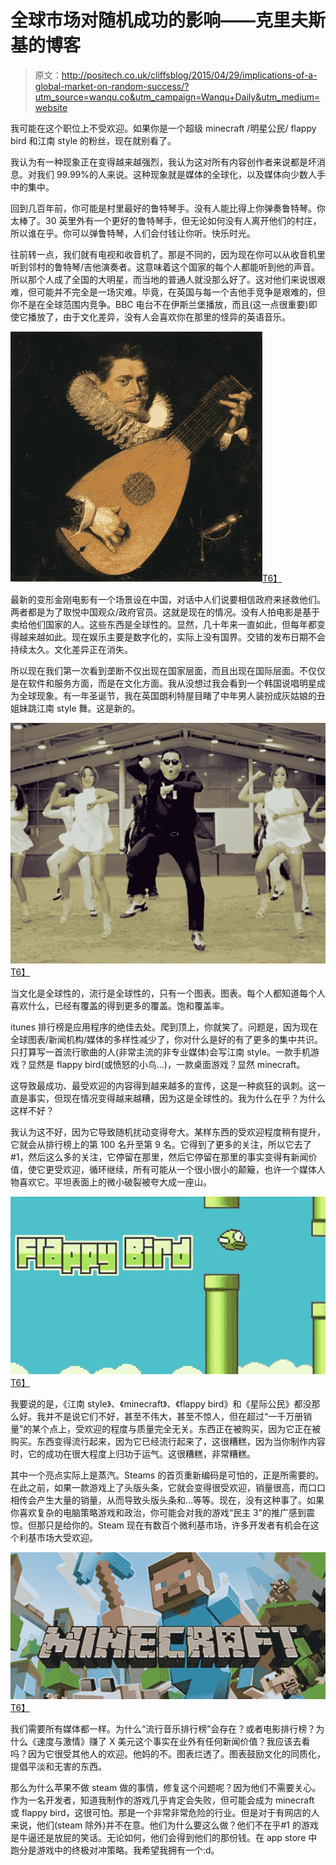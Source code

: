 # 全球市场对随机成功的影响——克里夫斯基的博客

> 原文：<http://positech.co.uk/cliffsblog/2015/04/29/implications-of-a-global-market-on-random-success/?utm_source=wanqu.co&utm_campaign=Wanqu+Daily&utm_medium=website>

我可能在这个职位上不受欢迎。如果你是一个超级 minecraft /明星公民/ flappy bird 和江南 style 的粉丝，现在就别看了。

我认为有一种现象正在变得越来越强烈，我认为这对所有内容创作者来说都是坏消息。对我们 99.99%的人来说。这种现象就是媒体的全球化，以及媒体向少数人手中的集中。

回到几百年前，你可能是村里最好的鲁特琴手。没有人能比得上你弹奏鲁特琴。你太棒了。30 英里外有一个更好的鲁特琴手，但无论如何没有人离开他们的村庄，所以谁在乎。你可以弹鲁特琴，人们会付钱让你听。快乐时光。

往前转一点，我们就有电视和收音机了。那是不同的，因为现在你可以从收音机里听到邻村的鲁特琴/吉他演奏者。这意味着这个国家的每个人都能听到他的声音。所以那个人成了全国的大明星，而当地的普通人就没那么好了。这对他们来说很艰难，但可能并不完全是一场灾难。毕竟，在英国与每一个吉他手竞争是艰难的，但你不是在全球范围内竞争。BBC 电台不在伊斯兰堡播放，而且(这一点很重要)即使它播放了，由于文化差异，没有人会喜欢你在那里的怪异的英语音乐。

[<picture><source srcset="https://www.positech.co.uk/cliffsblog/wp-content/webp-express/webp-images/doc-root/cliffsblog/wp-content/uploads/2015/04/lute.jpg.webp 403w, https://www.positech.co.uk/cliffsblog/wp-content/webp-express/webp-images/doc-root/cliffsblog/wp-content/uploads/2015/04/lute-150x150.jpg.webp 150w, https://www.positech.co.uk/cliffsblog/wp-content/webp-express/webp-images/doc-root/cliffsblog/wp-content/uploads/2015/04/lute-300x298.jpg.webp 300w, https://www.positech.co.uk/cliffsblog/wp-content/webp-express/webp-images/doc-root/cliffsblog/wp-content/uploads/2015/04/lute-317x315.jpg.webp 317w" sizes="(max-width: 403px) 100vw, 403px" type="image/webp">![lute](img/018b71542384eae20eefbe68fdc03df8.png)</picture>T6】](https://positech.co.uk/cliffsblog/wp-content/uploads/2015/04/lute.jpg)

最新的变形金刚电影有一个场景设在中国，对话中人们说要相信政府来拯救他们。两者都是为了取悦中国观众/政府官员。这就是现在的情况。没有人拍电影是基于卖给他们国家的人。这些东西是全球性的。显然，几十年来一直如此，但每年都变得越来越如此。现在娱乐主要是数字化的，实际上没有国界。交错的发布日期不会持续太久。文化差异正在消失。

所以现在我们第一次看到垄断不仅出现在国家层面，而且出现在国际层面。不仅仅是在软件和服务方面，而是在文化方面。我从没想过我会看到一个韩国说唱明星成为全球现象。有一年圣诞节，我在英国朗利特屋目睹了中年男人装扮成灰姑娘的丑姐妹跳江南 style 舞。这是新的。

[<picture><source srcset="https://www.positech.co.uk/cliffsblog/wp-content/webp-express/webp-images/doc-root/cliffsblog/wp-content/uploads/2015/04/gangnam.jpg.webp 550w, https://www.positech.co.uk/cliffsblog/wp-content/webp-express/webp-images/doc-root/cliffsblog/wp-content/uploads/2015/04/gangnam-300x229.jpg.webp 300w, https://www.positech.co.uk/cliffsblog/wp-content/webp-express/webp-images/doc-root/cliffsblog/wp-content/uploads/2015/04/gangnam-317x242.jpg.webp 317w" sizes="(max-width: 550px) 100vw, 550px" type="image/webp">![gangnam](img/76bb20f982df9996af27dd4229307c27.png)</picture>T6】](https://positech.co.uk/cliffsblog/wp-content/uploads/2015/04/gangnam.jpg)

当文化是全球性的，流行是全球性的，只有一个图表。图表。每个人都知道每个人喜欢什么，已经有覆盖的得到更多的覆盖。饱和覆盖率。

itunes 排行榜是应用程序的绝佳去处。爬到顶上，你就笑了。问题是，因为现在全球图表/新闻机构/媒体的多样性减少了，你对什么是好的有了更多的集中共识。只打算写一首流行歌曲的人(非常主流的非专业媒体)会写江南 style。一款手机游戏？显然是 flappy bird(或愤怒的小鸟…)，一款桌面游戏？显然 minecraft。

这导致最成功、最受欢迎的内容得到越来越多的宣传，这是一种疯狂的讽刺。这一直是事实，但现在情况变得越来越糟，因为这是全球性的。我为什么在乎？为什么这样不好？

我认为这不好，因为它导致随机扰动变得夸大。某样东西的受欢迎程度稍有提升，它就会从排行榜上的第 100 名升至第 9 名。它得到了更多的关注，所以它去了#1，然后这么多的关注，它停留在那里，然后它停留在那里的事实变得有新闻价值，使它更受欢迎，循环继续，所有可能从一个很小很小的颠簸，也许一个媒体人物喜欢它。平坦表面上的微小破裂被夸大成一座山。

[<picture><source srcset="https://www.positech.co.uk/cliffsblog/wp-content/webp-express/webp-images/doc-root/cliffsblog/wp-content/uploads/2015/04/348906-7-tips-for-high-scores-on-flappy-bird.jpg.webp 550w, https://www.positech.co.uk/cliffsblog/wp-content/webp-express/webp-images/doc-root/cliffsblog/wp-content/uploads/2015/04/348906-7-tips-for-high-scores-on-flappy-bird-300x169.jpg.webp 300w, https://www.positech.co.uk/cliffsblog/wp-content/webp-express/webp-images/doc-root/cliffsblog/wp-content/uploads/2015/04/348906-7-tips-for-high-scores-on-flappy-bird-317x179.jpg.webp 317w" sizes="(max-width: 550px) 100vw, 550px" type="image/webp">![348906-7-tips-for-high-scores-on-flappy-bird](img/620fe45c36f57c5c94b7c87595de4fa6.png)</picture>T6】](https://positech.co.uk/cliffsblog/wp-content/uploads/2015/04/348906-7-tips-for-high-scores-on-flappy-bird.jpg)

我要说的是，《江南 style》、《minecraft》、《flappy bird》和《星际公民》都没那么好。我并不是说它们不好，甚至不伟大，甚至不惊人，但在超过“一千万册销量”的某个点上，受欢迎的程度与质量完全无关。东西正在被购买，因为它正在被购买。东西变得流行起来，因为它已经流行起来了，这很糟糕，因为当你制作内容时，它的成功在很大程度上归功于运气。这很糟糕，非常糟糕。

其中一个亮点实际上是蒸汽。Steams 的首页重新编码是可怕的，正是所需要的。在此之前，如果一款游戏上了头版头条，它就会变得很受欢迎，销量很高，而口口相传会产生大量的销量，从而导致头版头条和…等等。现在，没有这种事了。如果你喜欢复杂的电脑策略游戏和政治，你可能会对我的游戏“民主 3”的推广感到震惊。但那只是给你的。Steam 现在有数百个微利基市场，许多开发者有机会在这个利基市场大受欢迎。

[<picture><source srcset="https://www.positech.co.uk/cliffsblog/wp-content/webp-express/webp-images/doc-root/cliffsblog/wp-content/uploads/2015/04/minecraftXCMqB.png.webp 550w, https://www.positech.co.uk/cliffsblog/wp-content/webp-express/webp-images/doc-root/cliffsblog/wp-content/uploads/2015/04/minecraftXCMqB-300x140.png.webp 300w, https://www.positech.co.uk/cliffsblog/wp-content/webp-express/webp-images/doc-root/cliffsblog/wp-content/uploads/2015/04/minecraftXCMqB-317x148.png.webp 317w" sizes="(max-width: 550px) 100vw, 550px" type="image/webp">![minecraftXCMqB](img/7b1a2a674d06125b78370b90cb630dfb.png)</picture>T6】](https://positech.co.uk/cliffsblog/wp-content/uploads/2015/04/minecraftXCMqB.png)

我们需要所有媒体都一样。为什么“流行音乐排行榜”会存在？或者电影排行榜？为什么《速度与激情》赚了 X 美元这个事实在业外有任何新闻价值？我应该去看吗？因为它很受其他人的欢迎。他妈的不。图表烂透了。图表鼓励文化的同质化，提倡平淡和无害的东西。

那么为什么苹果不做 steam 做的事情，修复这个问题呢？因为他们不需要关心。作为一名开发者，知道我制作的游戏几乎肯定会失败，但可能会成为 minecraft 或 flappy bird，这很可怕。那是一个非常非常危险的行业。但是对于有网店的人来说，他们(steam 除外)并不在意。他们为什么要这么做？他们不在乎#1 的游戏是牛逼还是放屁的笑话。无论如何，他们会得到他们的那份钱。在 app store 中跑分是游戏中的终极对冲策略。我希望我拥有一个:d。